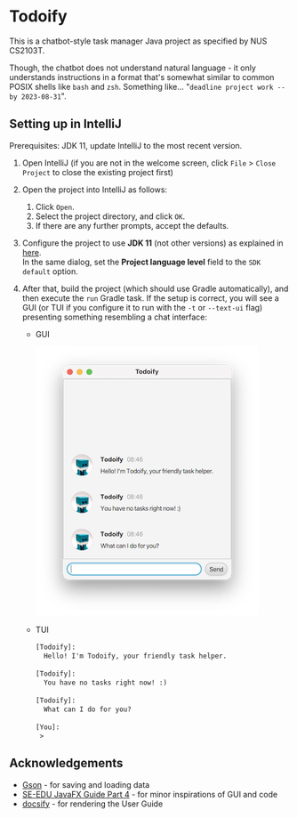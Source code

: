 # Todoify

This is a chatbot-style task manager Java project as specified by NUS CS2103T.

Though, the chatbot does not understand natural language - it only understands instructions in a format that's somewhat similar to common POSIX shells like `bash` and `zsh`. Something like... "`deadline project work --by 2023-08-31`".

## Setting up in IntelliJ

Prerequisites: JDK 11, update IntelliJ to the most recent version.

1. Open IntelliJ (if you are not in the welcome screen, click `File` > `Close Project` to close the existing project first)
2. Open the project into IntelliJ as follows:
   1. Click `Open`.
   2. Select the project directory, and click `OK`.
   3. If there are any further prompts, accept the defaults.
2. Configure the project to use **JDK 11** (not other versions) as explained in [here](https://www.jetbrains.com/help/idea/sdk.html#set-up-jdk).<br>
   In the same dialog, set the **Project language level** field to the `SDK default` option.
3. After that, build the project (which should use Gradle automatically), and then execute the `run` Gradle task. If the setup is correct, you will see a GUI (or TUI if you configure it to run with the `-t` or `--text-ui` flag) presenting something resembling a chat interface:

   - GUI

      ![](docs/first-launch.png)

   - TUI
   
      ```
      [Todoify]:
        Hello! I'm Todoify, your friendly task helper.

      [Todoify]:
        You have no tasks right now! :)

      [Todoify]:
        What can I do for you?

      [You]:
       > 
      ```

## Acknowledgements

- [Gson](https://github.com/google/gson) - for saving and loading data
- [SE-EDU JavaFX Guide Part 4](https://se-education.org/guides/tutorials/javaFxPart4.html) - for minor inspirations of GUI and code
- [docsify](https://docsify.js.org/) - for rendering the User Guide

